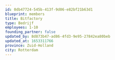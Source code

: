 ```yaml
---
id: 0db47724-545b-413f-9d06-e82bf21b63d1
blueprint: members
title: Bitfactory
type: Bedrijf
employees: 1-10
founding_partner: false
updated_by: 8d873b47-ad86-4fd3-9e95-27842ea80beb
updated_at: 1653311766
province: Zuid-Holland
city: Rotterdam
---
```

